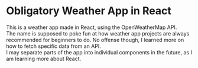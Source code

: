 # Obligatory Weather App in React
This is a weather app made in React, using the OpenWeatherMap API. <br>
The name is supposed to poke fun at how weather app projects are always recommended for beginners to do. No offense though, I learned more on how to fetch specific data from an API. <br>
I may separate parts of the app into individual components in the future, as I am learning more about React.
